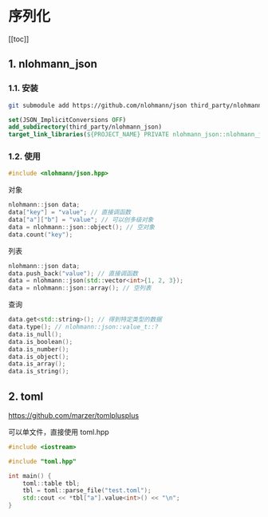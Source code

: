 # 序列化

[[toc]]

## 1. nlohmann_json

### 1.1. 安装

```sh
git submodule add https://github.com/nlohmann/json third_party/nlohmann_json
```

```cmake
set(JSON_ImplicitConversions OFF)
add_subdirectory(third_party/nlohmann_json)
target_link_libraries(${PROJECT_NAME} PRIVATE nlohmann_json::nlohmann_json)
```

### 1.2. 使用

```cpp
#include <nlohmann/json.hpp>
```

对象

```cpp
nlohmann::json data;
data["key"] = "value"; // 直接调函数
data["a"]["b"] = "value"; // 可以创多级对象
data = nlohmann::json::object(); // 空对象
data.count("key");
```

列表

```cpp
nlohmann::json data;
data.push_back("value"); // 直接调函数
data = nlohmann::json(std::vector<int>{1, 2, 3});
data = nlohmann::json::array(); // 空列表
```

查询

```cpp
data.get<std::string>(); // 得到特定类型的数据
data.type(); // nlohmann::json::value_t::?
data.is_null();
data.is_boolean();
data.is_number();
data.is_object();
data.is_array();
data.is_string();
```

## 2. toml

<https://github.com/marzer/tomlplusplus>

可以单文件，直接使用 toml.hpp

```cpp
#include <iostream>

#include "toml.hpp"

int main() {
    toml::table tbl;
    tbl = toml::parse_file("test.toml");
    std::cout << *tbl["a"].value<int>() << "\n";
}
```
